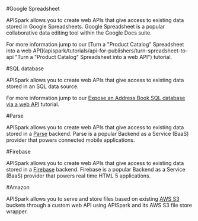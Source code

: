 #Google Spreadsheet

APISpark allows you to create web APIs that give access to existing data stored in Google Spreadsheets. Google Spreadsheet is a popular collaborative data editing tool within the Google Docs suite.

For more information jump to our [Turn a "Product Catalog" Spreadsheet into a web API](apispark/tutorials/api-for-publishers/turn-spreadsheet-to-api "Turn a "Product Catalog" Spreadsheet into a web API") tutorial.

#SQL database

APISpark allows you to create web APIs that give access to existing data stored in an SQL data source.

For more information jump to our [Expose an Address Book SQL database via a web API](apispark/tutorials/api-for-publishers/turn-spreadsheet-to-api "Expose an Address Book SQL database via a web API") tutorial.

#Parse

APISpark allows you to create web APIs that give access to existing data stored in a [Parse](https://parse.com/) backend. Parse is a popular Backend as a Service (BaaS) provider that powers connected mobile applications.

#Firebase

APISpark allows you to create web APIs that give access to existing data stored in a [Firebase](https://www.firebase.com/) backend. Firebase is a popular Backend as a Service (BaaS) provider that powers real time HTML 5 applications.

#Amazon

APISpark allows you to serve and store files based on existing [AWS S3](http://aws.amazon.com/fr/s3/) buckets through a custom web API using APISpark and its AWS S3 file store wrapper.
